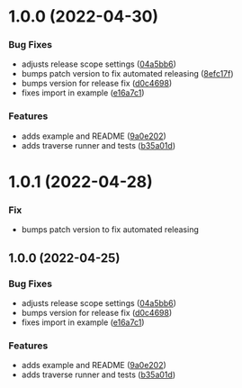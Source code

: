 # 1.0.0 (2022-04-30)


### Bug Fixes

* adjusts release scope settings ([04a5bb6](https://github.com/beckkramer/puppeteer-traverse/commit/04a5bb65d105eb65c10cb6ce371136e9a9f76964))
* bumps patch version to fix automated releasing ([8efc17f](https://github.com/beckkramer/puppeteer-traverse/commit/8efc17f8564d99aa7d6eeaa8ccdda01efd73f9b8))
* bumps version for release fix ([d0c4698](https://github.com/beckkramer/puppeteer-traverse/commit/d0c46988429453acab83f096076df46a23aef57e))
* fixes import in example ([e16a7c1](https://github.com/beckkramer/puppeteer-traverse/commit/e16a7c1790a810e111252ffc105b0b2a06784f6f))


### Features

* adds example and README ([9a0e202](https://github.com/beckkramer/puppeteer-traverse/commit/9a0e20249207285ed8e557d397b7861f226d218c))
* adds traverse runner and tests ([b35a01d](https://github.com/beckkramer/puppeteer-traverse/commit/b35a01d82e87c7f0ac4820653ba76014b67d9716))

# 1.0.1 (2022-04-28)

### Fix

* bumps patch version to fix automated releasing

## 1.0.0 (2022-04-25)

### Bug Fixes

* adjusts release scope settings ([04a5bb6](https://github.com/beckkramer/puppeteer-traverse/commit/04a5bb65d105eb65c10cb6ce371136e9a9f76964))
* bumps version for release fix ([d0c4698](https://github.com/beckkramer/puppeteer-traverse/commit/d0c46988429453acab83f096076df46a23aef57e))
* fixes import in example ([e16a7c1](https://github.com/beckkramer/puppeteer-traverse/commit/e16a7c1790a810e111252ffc105b0b2a06784f6f))

### Features

* adds example and README ([9a0e202](https://github.com/beckkramer/puppeteer-traverse/commit/9a0e20249207285ed8e557d397b7861f226d218c))
* adds traverse runner and tests ([b35a01d](https://github.com/beckkramer/puppeteer-traverse/commit/b35a01d82e87c7f0ac4820653ba76014b67d9716))
